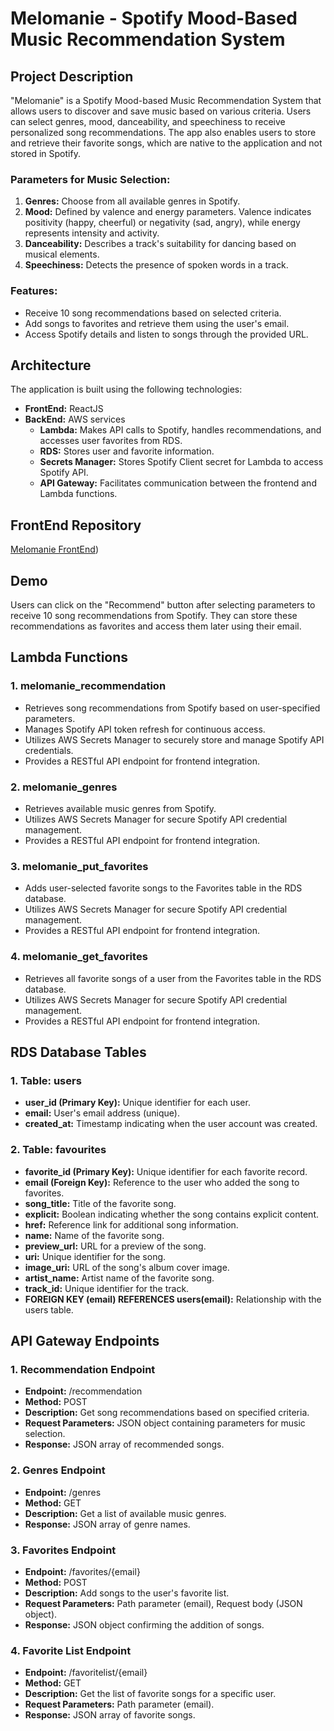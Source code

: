# Melomanie - Spotify Mood-Based Music Recommendation System

## Project Description

"Melomanie" is a Spotify Mood-based Music Recommendation System that allows users to discover and save music based on various criteria. Users can select genres, mood, danceability, and speechiness to receive personalized song recommendations. The app also enables users to store and retrieve their favorite songs, which are native to the application and not stored in Spotify.

### Parameters for Music Selection:

1. **Genres:** Choose from all available genres in Spotify.
2. **Mood:** Defined by valence and energy parameters. Valence indicates positivity (happy, cheerful) or negativity (sad, angry), while energy represents intensity and activity.
3. **Danceability:** Describes a track's suitability for dancing based on musical elements.
4. **Speechiness:** Detects the presence of spoken words in a track.

### Features:

- Receive 10 song recommendations based on selected criteria.
- Add songs to favorites and retrieve them using the user's email.
- Access Spotify details and listen to songs through the provided URL.

## Architecture

The application is built using the following technologies:

- **FrontEnd:** ReactJS
- **BackEnd:** AWS services
  - **Lambda:** Makes API calls to Spotify, handles recommendations, and accesses user favorites from RDS.
  - **RDS:** Stores user and favorite information.
  - **Secrets Manager:** Stores Spotify Client secret for Lambda to access Spotify API.
  - **API Gateway:** Facilitates communication between the frontend and Lambda functions.

## FrontEnd Repository

[Melomanie FrontEnd](https://github.com/shraddhagatty/music_recommendations_app/tree/main/melomanie-main))

## Demo

Users can click on the "Recommend" button after selecting parameters to receive 10 song recommendations from Spotify. They can store these recommendations as favorites and access them later using their email.

## Lambda Functions

### 1. melomanie_recommendation

- Retrieves song recommendations from Spotify based on user-specified parameters.
- Manages Spotify API token refresh for continuous access.
- Utilizes AWS Secrets Manager to securely store and manage Spotify API credentials.
- Provides a RESTful API endpoint for frontend integration.

### 2. melomanie_genres

- Retrieves available music genres from Spotify.
- Utilizes AWS Secrets Manager for secure Spotify API credential management.
- Provides a RESTful API endpoint for frontend integration.

### 3. melomanie_put_favorites

- Adds user-selected favorite songs to the Favorites table in the RDS database.
- Utilizes AWS Secrets Manager for secure Spotify API credential management.
- Provides a RESTful API endpoint for frontend integration.

### 4. melomanie_get_favorites

- Retrieves all favorite songs of a user from the Favorites table in the RDS database.
- Utilizes AWS Secrets Manager for secure Spotify API credential management.
- Provides a RESTful API endpoint for frontend integration.

## RDS Database Tables

### 1. Table: users

- **user_id (Primary Key):** Unique identifier for each user.
- **email:** User's email address (unique).
- **created_at:** Timestamp indicating when the user account was created.

### 2. Table: favourites

- **favorite_id (Primary Key):** Unique identifier for each favorite record.
- **email (Foreign Key):** Reference to the user who added the song to favorites.
- **song_title:** Title of the favorite song.
- **explicit:** Boolean indicating whether the song contains explicit content.
- **href:** Reference link for additional song information.
- **name:** Name of the favorite song.
- **preview_url:** URL for a preview of the song.
- **uri:** Unique identifier for the song.
- **image_uri:** URL of the song's album cover image.
- **artist_name:** Artist name of the favorite song.
- **track_id:** Unique identifier for the track.
- **FOREIGN KEY (email) REFERENCES users(email):** Relationship with the users table.

## API Gateway Endpoints

### 1. Recommendation Endpoint

- **Endpoint:** /recommendation
- **Method:** POST
- **Description:** Get song recommendations based on specified criteria.
- **Request Parameters:** JSON object containing parameters for music selection.
- **Response:** JSON array of recommended songs.

### 2. Genres Endpoint

- **Endpoint:** /genres
- **Method:** GET
- **Description:** Get a list of available music genres.
- **Response:** JSON array of genre names.

### 3. Favorites Endpoint

- **Endpoint:** /favorites/{email}
- **Method:** POST
- **Description:** Add songs to the user's favorite list.
- **Request Parameters:** Path parameter (email), Request body (JSON object).
- **Response:** JSON object confirming the addition of songs.

### 4. Favorite List Endpoint

- **Endpoint:** /favoritelist/{email}
- **Method:** GET
- **Description:** Get the list of favorite songs for a specific user.
- **Request Parameters:** Path parameter (email).
- **Response:** JSON array of favorite songs.
